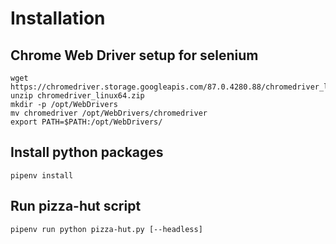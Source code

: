 # Installation


## Chrome Web Driver setup for selenium

    wget https://chromedriver.storage.googleapis.com/87.0.4280.88/chromedriver_linux64.zip
    unzip chromedriver_linux64.zip
    mkdir -p /opt/WebDrivers
    mv chromedriver /opt/WebDrivers/chromedriver
    export PATH=$PATH:/opt/WebDrivers/


## Install python packages

    pipenv install


## Run pizza-hut script

    pipenv run python pizza-hut.py [--headless]


